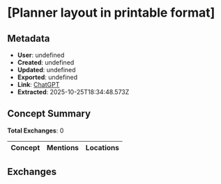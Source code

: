 # \[Planner layout in printable format\]

## Metadata

- **User**: undefined
- **Created**: undefined
- **Updated**: undefined
- **Exported**: undefined
- **Link**: [ChatGPT](undefined)
- **Extracted**: 2025-10-25T18:34:48.573Z

## Concept Summary

**Total Exchanges**: 0

| Concept | Mentions | Locations |
|---------|----------|----------|

## Exchanges

